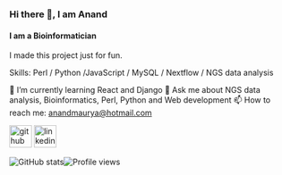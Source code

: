 ### Hi there 👋, I am Anand
#### I am a Bioinformatician
I made this project just for fun.

Skills: Perl / Python /JavaScript / MySQL / Nextflow / NGS data analysis

🌱 I’m currently learning React and Django 💬 Ask me about NGS data analysis, Bioinformatics,  Perl, Python and Web development 📫 How to reach me: anandmaurya@hotmail.com 

[<img src='https://cdn.jsdelivr.net/npm/simple-icons@3.0.1/icons/github.svg' alt='github' height='40'>](https://github.com/akm0001)  [<img src='https://cdn.jsdelivr.net/npm/simple-icons@3.0.1/icons/linkedin.svg' alt='linkedin' height='40'>](https://www.linkedin.com/in/anand-maurya-/)  

![GitHub stats](https://github-readme-stats.vercel.app/api?username=akm0001&show_icons=true)![Profile views](https://gpvc.arturio.dev/akm0001)  
